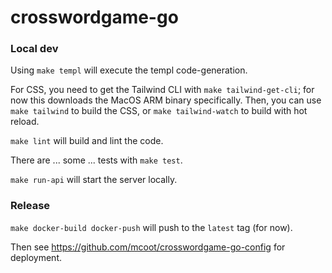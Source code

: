 # crosswordgame-go

### Local dev

Using `make templ` will execute the templ code-generation.

For CSS, you need to get the Tailwind CLI with `make tailwind-get-cli`; for now
this downloads the MacOS ARM binary specifically. Then, you can use
`make tailwind` to build the CSS, or `make tailwind-watch` to build with hot
reload.

`make lint` will build and lint the code.

There are ... some ... tests with `make test`.

`make run-api` will start the server locally.

### Release

`make docker-build docker-push` will push to the `latest` tag (for now).

Then see https://github.com/mcoot/crosswordgame-go-config for deployment.